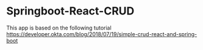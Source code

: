 # Springboot-React-CRUD
This app is based on the following tutorial
https://developer.okta.com/blog/2018/07/19/simple-crud-react-and-spring-boot
